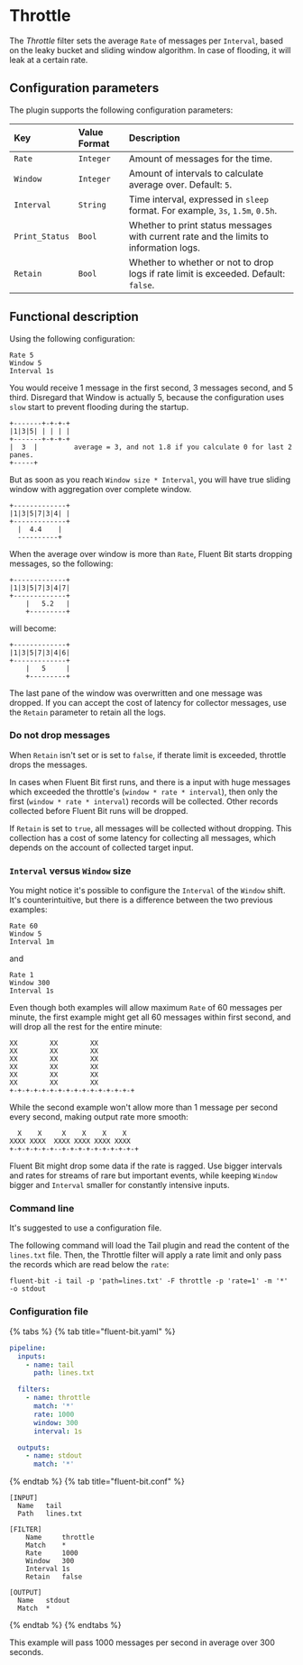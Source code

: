 # Throttle

The _Throttle_ filter sets the average `Rate` of messages per `Interval`, based on the leaky bucket and sliding window algorithm. In case of flooding, it will leak at a certain rate.

## Configuration parameters

The plugin supports the following configuration parameters:

| Key | Value Format | Description |
| :--- | :--- | :--- |
| `Rate` | `Integer` | Amount of messages for the time. |
| `Window` | `Integer` | Amount of intervals to calculate average over. Default: `5`. |
| `Interval` | `String` | Time interval, expressed in `sleep` format. For example, `3s`, `1.5m`, `0.5h`. |
| `Print_Status` | `Bool` | Whether to print status messages with current rate and the limits to information logs. |
| `Retain` | `Bool` | Whether to whether or not to drop logs if rate limit is exceeded. Default: `false`.|


## Functional description

Using the following configuration:

```text
Rate 5
Window 5
Interval 1s
```

You would receive 1 message in the first second, 3 messages second, and 5 third. Disregard that Window is actually 5, because the configuration uses `slow` start to prevent flooding during the startup.

```text
+-------+-+-+-+
|1|3|5| | | | |
+-------+-+-+-+
|  3  |         average = 3, and not 1.8 if you calculate 0 for last 2 panes.
+-----+
```

But as soon as you reach `Window size * Interval`, you will have true sliding window with aggregation over complete window.

```text
+-------------+
|1|3|5|7|3|4| |
+-------------+
  |  4.4    |
  ----------+
```

When the average over window is more than `Rate`, Fluent Bit starts dropping messages, so the following:

```text
+-------------+
|1|3|5|7|3|4|7|
+-------------+
    |   5.2   |
    +---------+
```

will become:

```text
+-------------+
|1|3|5|7|3|4|6|
+-------------+
    |   5     |
    +---------+
```

The last pane of the window was overwritten and one message was dropped. If you can accept the cost of latency for collector messages, use the `Retain` parameter to retain all the logs.

### Do not drop messages 

When `Retain` isn't set or is set to `false`, if therate limit is exceeded, throttle drops the messages.

In cases when Fluent Bit first runs, and there is a input with huge messages which exceeded the throttle's (`window * rate * interval`), then only the first (`window * rate * interval`) records will be collected. Other records collected before Fluent Bit runs will be dropped.

If `Retain` is set to `true`, all messages will be collected without dropping. This collection has a cost of some latency for collecting all messages, which depends on the account of collected target input. 

### `Interval` versus `Window` size

You might notice it's possible to configure the `Interval` of the `Window` shift. It's counterintuitive, but there is a difference between the two previous examples:

```text
Rate 60
Window 5
Interval 1m
```

and

```text
Rate 1
Window 300
Interval 1s
```

Even though both examples will allow maximum `Rate` of 60 messages per minute, the first example might get all 60 messages within first second, and will drop all the rest for the entire minute:

```text
XX        XX        XX
XX        XX        XX
XX        XX        XX
XX        XX        XX
XX        XX        XX
XX        XX        XX
+-+-+-+-+-+-+-+-+-+-+-+-+-+-+-+
```

While the second example won't allow more than 1 message per second every second, making output rate more smooth:

```text
  X    X     X    X    X    X
XXXX XXXX  XXXX XXXX XXXX XXXX
+-+-+-+-+-+--+-+-+-+-+-+-+-+-+-+
```

Fluent Bit might drop some data if the rate is ragged. Use bigger intervals and rates for streams of rare but important events, while keeping `Window` bigger and `Interval` smaller for constantly intensive inputs.

### Command line

It's suggested to use a configuration file.

The following command will load the Tail plugin and read the content of the `lines.txt` file. Then, the Throttle filter will apply a rate limit and only pass the records which are read below the `rate`:

```shell
fluent-bit -i tail -p 'path=lines.txt' -F throttle -p 'rate=1' -m '*' -o stdout
```

### Configuration file

{% tabs %}
{% tab title="fluent-bit.yaml" %}

```yaml
pipeline:
  inputs:
    - name: tail
      path: lines.txt

  filters:
    - name: throttle
      match: '*'
      rate: 1000
      window: 300
      interval: 1s

  outputs:
    - name: stdout
      match: '*'
```

{% endtab %}
{% tab title="fluent-bit.conf" %}

```text
[INPUT]
  Name   tail
  Path   lines.txt

[FILTER]
    Name     throttle
    Match    *
    Rate     1000
    Window   300
    Interval 1s
    Retain   false

[OUTPUT]
  Name   stdout
  Match  *
```

{% endtab %}
{% endtabs %}

This example will pass 1000 messages per second in average over 300 seconds.

